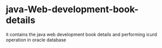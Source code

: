 # java-Web-development-book-details
it contains the java web development book details and performing icurd operation in oracle database
